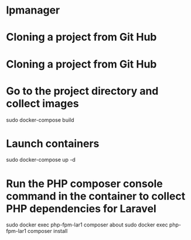 # lpmanager

# Cloning a project from Git Hub

# Cloning a project from Git Hub

# Go to the project directory and collect images
sudo docker-compose build

# Launch containers
sudo docker-compose up -d

# Run the PHP composer console command in the container to collect PHP dependencies for Laravel
sudo docker exec php-fpm-lar1 composer about
sudo docker exec php-fpm-lar1 composer install

